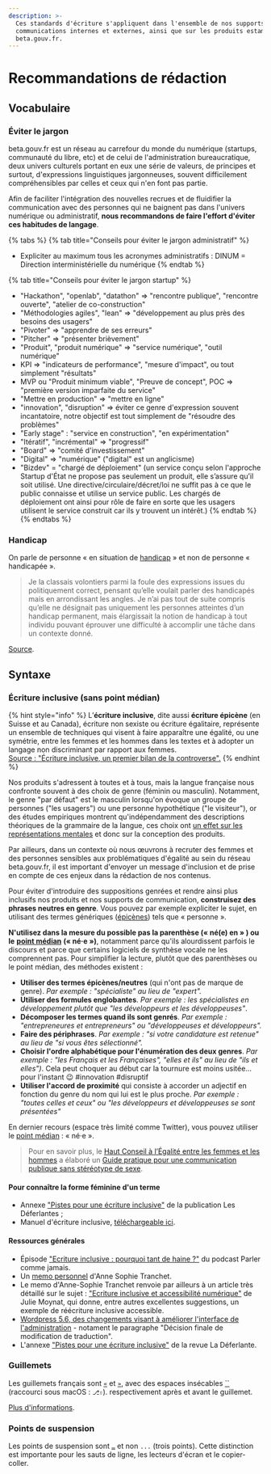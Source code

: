 ```yaml
---
description: >-
  Ces standards d'écriture s'appliquent dans l'ensemble de nos supports de nos
  communications internes et externes, ainsi que sur les produits estampillés
  beta.gouv.fr.
---
```


# Recommandations de rédaction

## Vocabulaire

### Éviter le jargon

beta.gouv.fr est un réseau au carrefour du monde du numérique (startups, communauté du libre, etc) et de celui de l'administration bureaucratique, deux univers culturels portant en eux une série de valeurs, de principes et surtout, d'expressions linguistiques jargonneuses, souvent difficilement compréhensibles par celles et ceux qui n'en font pas partie.

Afin de faciliter l'intégration des nouvelles recrues et de fluidifier la communication avec des personnes qui ne baignent pas dans l'univers numérique ou administratif, **nous recommandons de faire l'effort d'éviter ces habitudes de langage**.

{% tabs %}
{% tab title="Conseils pour éviter le jargon administratif" %}
* Expliciter au maximum tous les acronymes administratifs : DINUM = Direction interministérielle du numérique
{% endtab %}

{% tab title="Conseils pour éviter le jargon startup" %}
* "Hackathon", "openlab", "datathon" => "rencontre publique", "rencontre ouverte", "atelier de co-construction"
* "Méthodologies agiles", "lean" => "développement au plus près des besoins des usagers"
* "Pivoter" => "apprendre de ses erreurs"
* "Pitcher" => "présenter brièvement"
* "Produit", "produit numérique" => "service numérique", "outil numérique"
* KPI => "indicateurs de performance", "mesure d'impact", ou tout simplement "résultats"
* MVP ou "Produit minimum viable", "Preuve de concept", POC => "première version imparfaite du service"
* "Mettre en production" => "mettre en ligne"
* "innovation", "disruption" => éviter ce genre d'expression souvent incantatoire, notre objectif est tout simplement de "résoudre des problèmes"
* "Early stage" : "service en construction", "en expérimentation"
* "Itératif", "incrémental" => "progressif"
* "Board" => "comité d'investissement"
* "Digital" => "numérique" ("digital" est un anglicisme)
* "Bizdev" = "chargé de déploiement" (un service conçu selon l'approche Startup d'État ne propose pas seulement un produit, elle s’assure qu’il soit utilisé. Une directive/circulaire/décret/loi ne suffit pas à ce que le public connaisse et utilise un service public. Les chargés de déploiement ont ainsi pour rôle de faire en sorte que les usagers utilisent le service construit car ils y trouvent un intérêt.)
{% endtab %}
{% endtabs %}

### Handicap

On parle de personne « en situation de [handicap](http://www.legifrance.gouv.fr/affichCodeArticle.do?cidTexte=LEGITEXT000006074069\&idArticle=LEGIARTI000006796446) » et non de personne « handicapée ».

> Je la classais volontiers parmi la foule des expressions issues du politiquement correct, pensant qu’elle voulait parler des handicapés mais en arrondissant les angles. Je n’ai pas tout de suite compris qu’elle ne désignait pas uniquement les personnes atteintes d’un handicap permanent, mais élargissait la notion de handicap à tout individu pouvant éprouver une difficulté à accomplir une tâche dans un contexte donné.

[Source](http://tanguyreve.unblog.fr/2012/05/03/personne-handicapee-ou-personne-en-situation-de-handicap/).

## Syntaxe

### Écriture inclusive (sans point médian)

{% hint style="info" %}
L’**écriture inclusive**, dite aussi **écriture épicène** (en Suisse et au Canada), écriture non sexiste ou écriture égalitaire, représente un ensemble de techniques qui visent à faire apparaître une égalité, ou une symétrie, entre les femmes et les hommes dans les textes et à adopter un langage non discriminant par rapport aux femmes.\
[Source : "Écriture inclusive, un premier bilan de la controverse".](https://theconversation.com/ecriture-inclusive-un-premier-bilan-de-la-controverse-147630)
{% endhint %}

Nos produits s'adressent à toutes et à tous, mais la langue française nous confronte souvent à des choix de genre (féminin ou masculin). Notamment, le genre "par défaut" est le masculin lorsqu'on évoque un groupe de personnes ("les usagers") ou une personne hypothétique ("le visiteur"), or des études empiriques montrent qu'indépendamment des descriptions théoriques de la grammaire de la langue, ces choix ont [un effet sur les représentations mentales](https://www.persee.fr/doc/psy\_0003-5033\_2008\_num\_108\_2\_30971) et donc sur la conception des produits.

Par ailleurs, dans un contexte où nous œuvrons à recruter des femmes et des personnes sensibles aux problématiques d'égalité au sein du réseau beta.gouv.fr, il est important d'envoyer un message d'inclusion et de prise en compte de ces enjeux dans la rédaction de nos contenus.

Pour éviter d'introduire des suppositions genrées et rendre ainsi plus inclusifs nos produits et nos supports de communication, **construisez des phrases neutres en genre**. Vous pouvez par exemple expliciter le sujet, en utilisant des termes génériques ([épicènes](https://fr.wikipedia.org/wiki/%C3%89pic%C3%A8ne)) tels que « personne ».

**N'utilisez dans la mesure du possible pas la parenthèse (« né(e) en » ) ou le** [**point médian**](https://fr.wikipedia.org/wiki/Point\_m%C3%A9dian#Utilisation\_dans\_le\_langage\_non\_sexiste) **(« né·e »)**, notamment parce qu'ils alourdissent parfois le discours et parce que certains logiciels de synthèse vocale ne les comprennent pas. Pour simplifier la lecture, plutôt que des parenthèses ou le point médian, des méthodes existent :

* **Utiliser des termes épicènes/neutres** (qui n'ont pas de marque de genre). _Par exemple : "spécialiste" au lieu de "expert"._
* **Utiliser des formules englobantes**. _Par exemple : les spécialistes en développement plutôt que "les développeurs et les développeuses"_.
* **Décomposer les termes quand ils sont genrés**. _Par exemple : "entrepreneures et entrepreneurs" ou "développeuses et développeurs"._
* **Faire des périphrases**. _Par exemple : "si votre candidature est retenue" au lieu de "si vous êtes sélectionné"._
* **Choisir l'ordre alphabétique pour l'énumération des deux genres**. _Par exemple : "les Français et les Françaises", "elles et ils" au lieu de "ils et elles")_. Cela peut choquer au début car la tournure est moins usitée... pour l'instant 😉 #innovation #disruptif
* **Utiliser l'accord de proximité** qui consiste à accorder un adjectif en fonction du genre du nom qui lui est le plus proche. _Par exemple : "toutes celles et ceux" ou "les développeurs et développeuses se sont présentées"_

En dernier recours (espace très limité comme Twitter), vous pouvez utiliser le [point médian](https://fr.wikipedia.org/wiki/Point\_m%C3%A9dian#Utilisation\_dans\_le\_langage\_non\_sexiste) : « né·e ».

> Pour en savoir plus, le [Haut Conseil à l’Égalité entre les femmes et les hommes](http://www.haut-conseil-egalite.gouv.fr) a élaboré un [Guide pratique pour une communication publique sans stéréotype de sexe](http://www.haut-conseil-egalite.gouv.fr/IMG/pdf/hcefh\_\_guide\_pratique\_com\_sans\_stereo-\_vf-\_2015\_11\_05.pdf).

#### Pour connaître la forme féminine d'un terme <a href="#pour-connaitre-la-forme-feminine-d-un-terme" id="pour-connaitre-la-forme-feminine-d-un-terme"></a>

* Annexe ["Pistes pour une écriture inclusive"](https://revueladeferlante.fr/wp-content/uploads/2021/02/ladeferlante\_orthotypo.pdf) de la publication Les Déferlantes ;
* Manuel d'écriture inclusive, [téléchargeable ici](https://www.motscles.net/ecriture-inclusive).

#### Ressources générales

* Épisode ["Ecriture inclusive : pourquoi tant de haine ?"](https://www.binge.audio/podcast/parler-comme-jamais/ecriture-inclusive-pourquoi-tant-de-haine) du podcast Parler comme jamais.
* Un [memo personnel](https://blog.hello-bokeh.fr/2021/02/25/memo-de-lecriture-inclusive/) d'Anne Sophie Tranchet.
* Le memo d'Anne-Sophie Tranchet renvoie par ailleurs à un article très détaillé sur le sujet : ["Ecriture inclusive et accessibilité numérique"](https://www.lalutineduweb.fr/ecriture-inclusive-accessibilite-numerique-jetdv2020/#j-conference) de Julie Moynat, qui donne, entre autres excellentes suggestions, un exemple de réécriture inclusive accessible.
* [Wordpress 5.6, des changements visant à améliorer l'interface de l'administration](https://fr.wordpress.org/2020/11/26/wordpress-5-6-des-changements-visant-a-ameliorer-linclusivite-de-linterface-dadministration/) - notament le paragraphe "Décision finale de modification de traduction".
* L'annexe ["Pistes pour une écriture inclusive"](https://revueladeferlante.fr/wp-content/uploads/2021/02/ladeferlante\_orthotypo.pdf) de la revue La Déferlante.

### Guillemets

Les guillemets français sont [`«`](http://unicode-table.com/fr/00AB/) et [`»`](http://unicode-table.com/fr/00BB/), avec des espaces insécables [\`\`](http://unicode-table.com/fr/00A0/) (raccourci sous macOS : `⎇⇧`). respectivement après et avant le guillemet.

[Plus d'informations](https://www.noslangues-ourlanguages.gc.ca/bien-well/fra-eng/ponctuation-punctuation/guillemets-quotation-fra.html).

### Points de suspension

Les points de suspension sont [`…`](http://unicode-table.com/fr/2026/) et non `...` (trois points). Cette distinction est importante pour les sauts de ligne, les lecteurs d'écran et le copier-coller.
